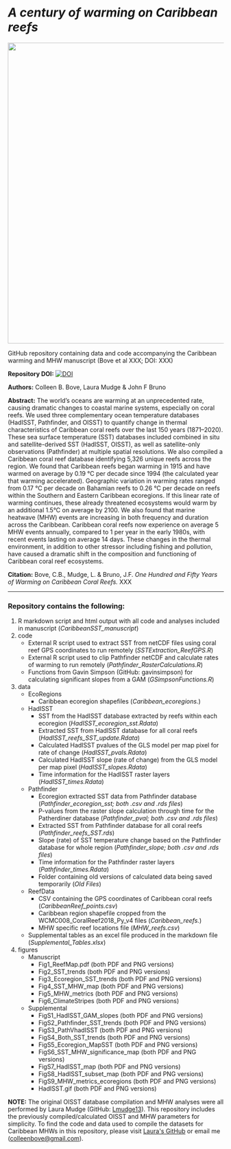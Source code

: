 # *A century of warming on Caribbean reefs*

<p align="center">
<img src="https://github.com/seabove7/CaribbeanSST/blob/master/figures/Manuscript/Fig6_ClimateStripes.png" width = "700" />
</p> 
 
GitHub repository containing data and code accompanying the Caribbean warming and MHW manuscript (Bove et al XXX; DOI: XXX)

**Repository DOI:** [![DOI](https://zenodo.org/badge/283885820.svg)](https://zenodo.org/badge/latestdoi/283885820)

**Authors:** Colleen B. Bove, Laura Mudge & John F Bruno

**Abstract:** 
The world’s oceans are warming at an unprecedented rate, causing dramatic changes to coastal marine systems, especially on coral reefs. We used three complementary ocean temperature databases (HadISST, Pathfinder, and OISST) to quantify change in thermal characteristics of Caribbean coral reefs over the last 150 years (1871–2020). These sea surface temperature (SST) databases included combined in situ and satellite-derived SST (HadISST, OISST), as well as satellite-only observations (Pathfinder) at multiple spatial resolutions. We also compiled a Caribbean coral reef database identifying 5,326 unique reefs across the region. We found that Caribbean reefs began warming in 1915 and have warmed on average by 0.19 °C per decade since 1994 (the calculated year that warming accelerated). Geographic variation in warming rates ranged from 0.17 °C per decade on Bahamian reefs to 0.26 °C per decade on reefs within the Southern and Eastern Caribbean ecoregions. If this linear rate of warming continues, these already threatened ecosystems would warm by an additional 1.5°C on average by 2100. We also found that marine heatwave (MHW) events are increasing in both frequency and duration across the Caribbean. Caribbean coral reefs now experience on average 5 MHW events annually, compared to 1 per year in the early 1980s, with recent events lasting on average 14 days. These changes in the thermal environment, in addition to other stressor including fishing and pollution, have caused a dramatic shift in the composition and functioning of Caribbean coral reef ecosystems. 

**Citation:** Bove, C.B., Mudge, L. & Bruno, J.F. *One Hundred and Fifty Years of Warming on Caribbean Coral Reefs.* XXX


---

### Repository contains the following:
1. R markdown script and html output with all code and analyses included in manuscript (*CaribbeanSST_manuscript*)
2. code
   * External R script used to extract SST from netCDF files using coral reef GPS coordinates to run remotely  (*SSTExtraction_ReefGPS.R*)
   * External R script used to clip Pathfinder netCDF and calculate rates of warming to run remotely (*Pathfinder_RasterCalculations.R*)
   * Functions from Gavin Simpson (GitHub: gavinsimpson) for calculating significant slopes from a GAM (*GSimpsonFunctions.R*)
3. data
   * EcoRegions
      * Caribbean ecoregion shapefiles (*Caribbean_ecoregions.*)
   * HadISST
      * SST from the HadISST database extracted by reefs within each ecoregion (*HadISST_ecoregion_sst.Rdata*)
      * Extracted SST from HadISST database for all coral reefs (*HadISST_reefs_SST_update.Rdata*)
      * Calculated HadISST pvalues of the GLS model per map pixel for rate of change (*HadISST_pvals.Rdata*)
      * Calculated HadISST slope (rate of change) from the GLS model per map pixel (*HadISST_slopes.Rdata*)
      * Time information for the HadISST raster layers (*HadISST_times.Rdata*)
   * Pathfinder
      * Ecoregion extracted SST data from Pathfinder database (*Pathfinder_ecoregion_sst; both .csv and .rds files*)
      * P-values from the raster slope calculation through time for the Patherdiner database (*Pathfinder_pval; both .csv and .rds files*)
      * Extracted SST from Pathfinder database for all coral reefs (*Pathfinder_reefs_SST.rds*)
      * Slope (rate) of SST temperature change based on the Pathfinder database for whole region (*Pathfinder_slope; both .csv and .rds files*)
      * Time information for the Pathfinder raster layers (*Pathfinder_times.Rdata*)
      * Folder containing old versions of calculated data being saved temporarily (*Old Files*)
   * ReefData
      * CSV containing the GPS coordinates of Caribbean coral reefs (*CaribbeanReef_points.csv*)
      * Caribbean region shapefile cropped from the WCMC008_CoralReef2018_Py_v4 files (*Caribbean_reefs.*)
      * MHW specific reef locations file (*MHW_reefs.csv*)
   * Supplemental tables as an excel file produced in the markdown file (*Supplemental_Tables.xlsx*)
4. figures
   * Manuscript
      * Fig1_ReefMap.pdf (both PDF and PNG versions)
      * Fig2_SST_trends (both PDF and PNG versions)
      * Fig3_Ecoregion_SST_trends (both PDF and PNG versions)
      * Fig4_SST_MHW_map (both PDF and PNG versions)
      * Fig5_MHW_metrics (both PDF and PNG versions)
      * Fig6_ClimateStripes (both PDF and PNG versions)
   * Supplemental
      * FigS1_HadISST_GAM_slopes (both PDF and PNG versions)
      * FigS2_Pathfinder_SST_trends (both PDF and PNG versions)
      * FigS3_PathVhadISST (both PDF and PNG versions)
      * FigS4_Both_SST_trends (both PDF and PNG versions)
      * FigS5_Ecoregion_MapSST (both PDF and PNG versions)
      * FigS6_SST_MHW_significance_map (both PDF and PNG versions)
      * FigS7_HadISST_map (both PDF and PNG versions)
      * FigS8_HadISST_subset_map (both PDF and PNG versions)
      * FigS9_MHW_metrics_ecoregions (both PDF and PNG versions)
      * HadISST.gif (both PDF and PNG versions)

**NOTE:** The original OISST database compilation and MHW analyses were all performed by Laura Mudge (GitHub: [Lmudge13](https://github.com/Lmudge13)). This repository includes the previously compiled/calculated OISST and MHW parameters for simplicity. To find the code and data used to compile the datasets for Caribbean MHWs in this repository, please visit [Laura's GitHub](https://github.com/Lmudge13) or email me (colleenbove@gmail.com).
